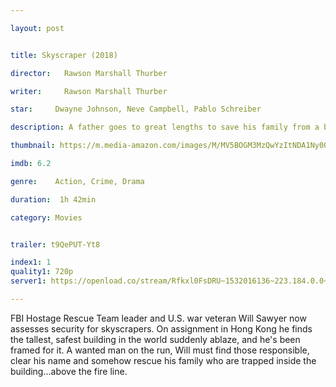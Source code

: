 ```yaml
---

layout: post


title: Skyscraper (2018)

director:   Rawson Marshall Thurber

writer:     Rawson Marshall Thurber

star:     Dwayne Johnson, Neve Campbell, Pablo Schreiber

description: A father goes to great lengths to save his family from a burning skyscraper.

thumbnail: https://m.media-amazon.com/images/M/MV5BOGM3MzQwYzItNDA1Ny00MzIyLTg5Y2QtYTAwMzNmMDU2ZDgxXkEyXkFqcGdeQXVyMjMxOTE0ODA@._V1_UX182_CR0,0,182,268_AL__QL50.jpg

imdb: 6.2

genre:    Action, Crime, Drama

duration:  1h 42min

category: Movies


trailer: t9QePUT-Yt8

index1: 1
quality1: 720p
server1: https://openload.co/stream/Rfkxl0FsDRU~1532016136~223.184.0.0~xWYJR0Oi

---
```


FBI Hostage Rescue Team leader and U.S. war veteran Will Sawyer now assesses security for skyscrapers. On assignment in Hong Kong he finds the tallest, safest building in the world suddenly ablaze, and he's been framed for it. A wanted man on the run, Will must find those responsible, clear his name and somehow rescue his family who are trapped inside the building...above the fire line.
